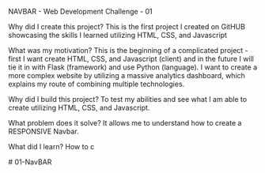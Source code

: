 NAVBAR - Web Development Challenge - 01

Why did I create this project?
This is the first project I created on GitHUB showcasing the skills I learned utilizing HTML, CSS, and Javascript

What was my motivation?
This is the beginning of a complicated project - first I want create HTML, CSS, and Javascript (client) and in the future I will tie it in with Flask (framework) and use Python (language). I want to create a more complex website by utilizing a massive analytics dashboard, which explains my route of combining multiple technologies.

Why did I build this project?
To test my abilities and see what I am able to create utilizing HTML, CSS, and Javascript.


What problem does it solve?
It allows me to understand how to create a RESPONSIVE Navbar. 

What did I learn?
How to c

#   0 1 - N a v B A R  
 